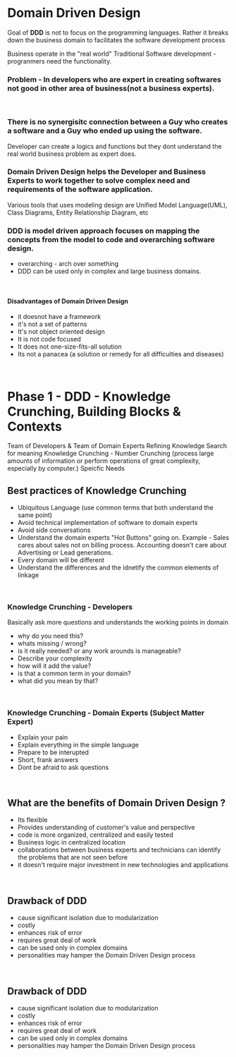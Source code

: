 # Domain Driven Design

Goal of **DDD** is not to focus on the programming languages. Rather it breaks down the business domain to facilitates the software development process

Business operate in the "real world"
Traditional Software development - progranmers  need the functionality. 

### Problem - In developers who are expert in creating softwares not good in other area of business(not a business experts).
<br />

### There is no synergisitc connection between a Guy who creates a software and a Guy who ended up using the software. 
Developer can create a logics and functions but they dont understand the real world business problem as expert does.
<br />

### Domain Driven Design helps the Developer and Business Experts to work together to solve complex need and requirements of the software application.
Various tools that uses modeling design are Unified Model Language(UML), Class Diagrams, Entity Relationship Diagram, etc
<br />

### DDD is model driven approach focuses on mapping the concepts from the model to code and overarching software design.
* overarching - arch over something
* DDD can be used only in complex and large business domains.
<br />

#### Disadvantages of Domain Driven Design
* it doesnot have a framework
* it's not a set of patterns
* It's  not object oriented design
* It is not code focused
* It does not one-size-fits-all solution
* Its not a panacea (a solution or remedy for all difficulties and diseases)

<br />

# Phase 1 - DDD - Knowledge Crunching, Building Blocks & Contexts

Team of Developers & Team of Domain Experts 
Refining Knowledge
Search for meaning
Knowledge Crunching - Number Crunching 
(process large amounts of information or perform operations of great complexity, especially by computer.)
Speicfic Needs
<br />

## Best practices of Knowledge Crunching 
* Ubiquitous Language (use common terms that both understand the same point)
* Avoid technical implementation of software to domain experts
* Avoid side conversations
* Understand the domain experts "Hot Buttons" going on. Example - Sales cares about sales not on billing process. Accounting doesn't care about Advertising or Lead generations.
* Every domain will be different
* Understand the differences and the idnetify the common elements of linkage
<br />

###  Knowledge Crunching - Developers 
Basically ask more questions and understands the working points in domain
* why do you need this?
* whats missing / wrong?
* is it really needed? or any work arounds is manageable?
* Describe your complexity 
* how will it add the value?
* is that a common term in your domain?
* what did you mean by that?
<br />

###  Knowledge Crunching - Domain Experts (Subject Matter Expert) 
* Explain your pain
* Explain everything in the simple language
* Prepare to be interupted
* Short, frank answers 
* Dont be afraid to ask questions
<br />

## What are the benefits of Domain Driven Design ?
* Its flexible
* Provides understanding of customer's value and perspective 
* code is more organized, centralized and easily tested 
* Business logic in centralized location
* collaborations between business experts and technicians can identify the problems that are not seen before
* it doesn't require major investment in new technologies and applications
 <br />

## Drawback of DDD
* cause significant isolation due to modularization
* costly
* enhances risk of error
* requires great deal of work
* can be used only in complex domains 
* personalities may hamper the Domain Driven Design process
 <br />

## Drawback of DDD
* cause significant isolation due to modularization
* costly
* enhances risk of error
* requires great deal of work
* can be used only in complex domains 
* personalities may hamper the Domain Driven Design process







